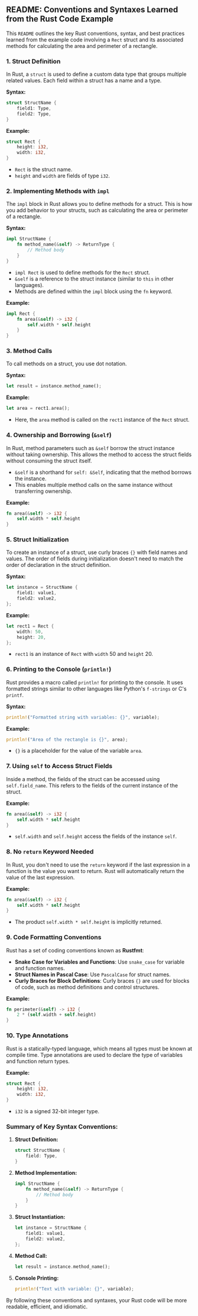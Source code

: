 ## README: Conventions and Syntaxes Learned from the Rust Code Example

This `README` outlines the key Rust conventions, syntax, and best practices learned from the example code involving a `Rect` struct and its associated methods for calculating the area and perimeter of a rectangle.

### 1. **Struct Definition**
In Rust, a `struct` is used to define a custom data type that groups multiple related values. Each field within a struct has a name and a type.

**Syntax:**
```rust
struct StructName {
    field1: Type,
    field2: Type,
}
```

**Example:**
```rust
struct Rect {
    height: i32,
    width: i32,
}
```

- `Rect` is the struct name.
- `height` and `width` are fields of type `i32`.

### 2. **Implementing Methods with `impl`**
The `impl` block in Rust allows you to define methods for a struct. This is how you add behavior to your structs, such as calculating the area or perimeter of a rectangle.

**Syntax:**
```rust
impl StructName {
    fn method_name(&self) -> ReturnType {
        // Method body
    }
}
```

- `impl Rect` is used to define methods for the `Rect` struct.
- `&self` is a reference to the struct instance (similar to `this` in other languages).
- Methods are defined within the `impl` block using the `fn` keyword.

**Example:**
```rust
impl Rect {
    fn area(&self) -> i32 {
        self.width * self.height
    }
}
```

### 3. **Method Calls**
To call methods on a struct, you use dot notation.

**Syntax:**
```rust
let result = instance.method_name();
```

**Example:**
```rust
let area = rect1.area();
```
- Here, the `area` method is called on the `rect1` instance of the `Rect` struct.

### 4. **Ownership and Borrowing (`&self`)**
In Rust, method parameters such as `&self` borrow the struct instance without taking ownership. This allows the method to access the struct fields without consuming the struct itself. 

- `&self` is a shorthand for `self: &Self`, indicating that the method borrows the instance.
- This enables multiple method calls on the same instance without transferring ownership.

**Example:**
```rust
fn area(&self) -> i32 {
    self.width * self.height
}
```

### 5. **Struct Initialization**
To create an instance of a struct, use curly braces `{}` with field names and values. The order of fields during initialization doesn't need to match the order of declaration in the struct definition.

**Syntax:**
```rust
let instance = StructName {
    field1: value1,
    field2: value2,
};
```

**Example:**
```rust
let rect1 = Rect {
    width: 50,
    height: 20,
};
```
- `rect1` is an instance of `Rect` with `width` 50 and `height` 20.

### 6. **Printing to the Console (`println!`)**
Rust provides a macro called `println!` for printing to the console. It uses formatted strings similar to other languages like Python's `f-strings` or C's `printf`.

**Syntax:**
```rust
println!("Formatted string with variables: {}", variable);
```

**Example:**
```rust
println!("Area of the rectangle is {}", area);
```

- `{}` is a placeholder for the value of the variable `area`.

### 7. **Using `self` to Access Struct Fields**
Inside a method, the fields of the struct can be accessed using `self.field_name`. This refers to the fields of the current instance of the struct.

**Example:**
```rust
fn area(&self) -> i32 {
    self.width * self.height
}
```
- `self.width` and `self.height` access the fields of the instance `self`.

### 8. **No `return` Keyword Needed**
In Rust, you don't need to use the `return` keyword if the last expression in a function is the value you want to return. Rust will automatically return the value of the last expression.

**Example:**
```rust
fn area(&self) -> i32 {
    self.width * self.height
}
```
- The product `self.width * self.height` is implicitly returned.

### 9. **Code Formatting Conventions**
Rust has a set of coding conventions known as **Rustfmt**:
- **Snake Case for Variables and Functions**: Use `snake_case` for variable and function names.
- **Struct Names in Pascal Case**: Use `PascalCase` for struct names.
- **Curly Braces for Block Definitions**: Curly braces `{}` are used for blocks of code, such as method definitions and control structures.

**Example:**
```rust
fn perimeter(&self) -> i32 {
    2 * (self.width + self.height)
}
```

### 10. **Type Annotations**
Rust is a statically-typed language, which means all types must be known at compile time. Type annotations are used to declare the type of variables and function return types.

**Example:**
```rust
struct Rect {
    height: i32,
    width: i32,
}
```
- `i32` is a signed 32-bit integer type.

### Summary of Key Syntax Conventions:
1. **Struct Definition:**
   ```rust
   struct StructName {
       field: Type,
   }
   ```

2. **Method Implementation:**
   ```rust
   impl StructName {
       fn method_name(&self) -> ReturnType {
           // Method body
       }
   }
   ```

3. **Struct Instantiation:**
   ```rust
   let instance = StructName {
       field1: value1,
       field2: value2,
   };
   ```

4. **Method Call:**
   ```rust
   let result = instance.method_name();
   ```

5. **Console Printing:**
   ```rust
   println!("Text with variable: {}", variable);
   ```

By following these conventions and syntaxes, your Rust code will be more readable, efficient, and idiomatic.